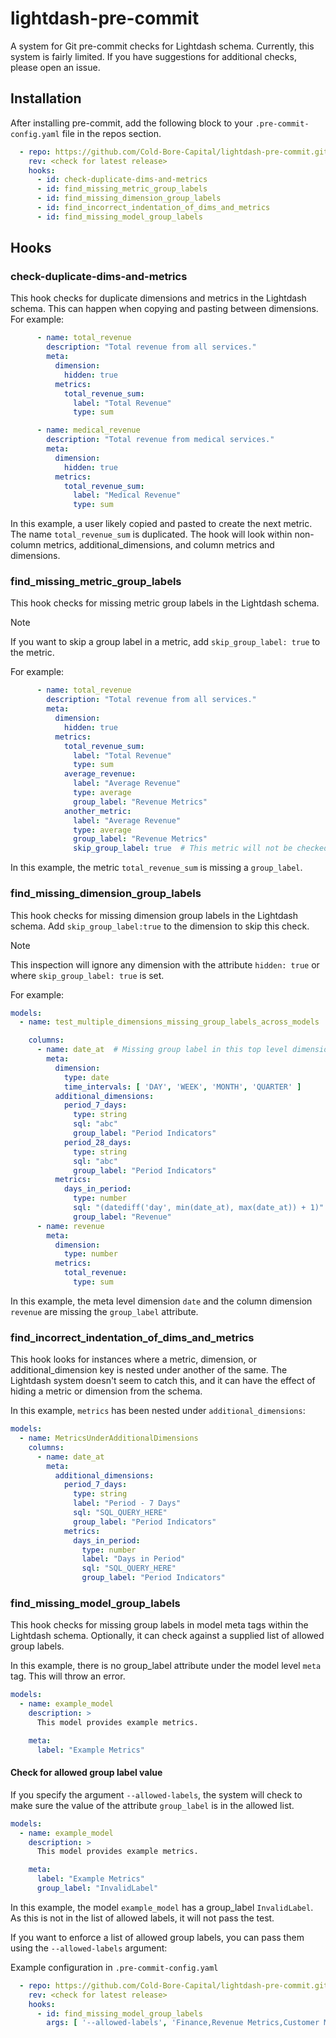 # lightdash-pre-commit
A system for Git pre-commit checks for Lightdash schema. Currently, this system is fairly limited. If you have suggestions for additional checks, please open an issue.

## Installation
After installing pre-commit, add the following block to your `.pre-commit-config.yaml` file in the repos section.

```yaml
  - repo: https://github.com/Cold-Bore-Capital/lightdash-pre-commit.git
    rev: <check for latest release>
    hooks:
      - id: check-duplicate-dims-and-metrics
      - id: find_missing_metric_group_labels
      - id: find_missing_dimension_group_labels
      - id: find_incorrect_indentation_of_dims_and_metrics
      - id: find_missing_model_group_labels
```

## Hooks

### check-duplicate-dims-and-metrics
This hook checks for duplicate dimensions and metrics in the Lightdash schema. This can happen when copying and pasting between dimensions. For example:

```yaml
      - name: total_revenue
        description: "Total revenue from all services."
        meta:
          dimension:
            hidden: true
          metrics:
            total_revenue_sum:
              label: "Total Revenue"
              type: sum

      - name: medical_revenue
        description: "Total revenue from medical services."
        meta:
          dimension:
            hidden: true
          metrics:
            total_revenue_sum:
              label: "Medical Revenue"
              type: sum
```

In this example, a user likely copied and pasted to create the next metric. The name `total_revenue_sum` is duplicated. The hook will look within non-column metrics, additional_dimensions, and column metrics and dimensions.

### find_missing_metric_group_labels
This hook checks for missing metric group labels in the Lightdash schema.

> [!NOTE]
> If you want to skip a group label in a metric, add `skip_group_label: true` to the metric.

For example:

```yaml
      - name: total_revenue
        description: "Total revenue from all services."
        meta:
          dimension:
            hidden: true
          metrics:
            total_revenue_sum:
              label: "Total Revenue"
              type: sum
            average_revenue:
              label: "Average Revenue"
              type: average
              group_label: "Revenue Metrics"
            another_metric:
              label: "Average Revenue"
              type: average
              group_label: "Revenue Metrics"
              skip_group_label: true  # This metric will not be checked
```

In this example, the metric `total_revenue_sum` is missing a `group_label`.

### find_missing_dimension_group_labels
This hook checks for missing dimension group labels in the Lightdash schema. Add `skip_group_label:true` to the dimension to skip this check.

> [!NOTE]
> This inspection will ignore any dimension with the attribute `hidden: true` or where `skip_group_label: true` is set.


For example:

```yaml
models:
  - name: test_multiple_dimensions_missing_group_labels_across_models

    columns:
      - name: date_at  # Missing group label in this top level dimension
        meta:
          dimension:
            type: date
            time_intervals: [ 'DAY', 'WEEK', 'MONTH', 'QUARTER' ]
          additional_dimensions:
            period_7_days:
              type: string
              sql: "abc"
              group_label: "Period Indicators"
            period_28_days:
              type: string
              sql: "abc"
              group_label: "Period Indicators"
          metrics:
            days_in_period:
              type: number
              sql: "(datediff('day', min(date_at), max(date_at)) + 1)"
              group_label: "Revenue"
      - name: revenue
        meta:
          dimension:
            type: number
          metrics:
            total_revenue:
              type: sum
```

In this example, the meta level dimension `date` and the column dimension `revenue` are missing the `group_label` attribute.

### find_incorrect_indentation_of_dims_and_metrics
This hook looks for instances where a metric, dimension, or additional_dimension key is nested under another of the same. The Lightdash system doesn't seem to catch this, and it can have the effect of hiding a metric or dimension from the schema.

In this example, `metrics` has been nested under `additional_dimensions`:

```yaml
models:
  - name: MetricsUnderAdditionalDimensions
    columns:
      - name: date_at
        meta:
          additional_dimensions:
            period_7_days:
              type: string
              label: "Period - 7 Days"
              sql: "SQL_QUERY_HERE"
              group_label: "Period Indicators"
            metrics:
              days_in_period:
                type: number
                label: "Days in Period"
                sql: "SQL_QUERY_HERE"
                group_label: "Period Indicators"
```

### find_missing_model_group_labels
This hook checks for missing group labels in model meta tags within the Lightdash schema. Optionally, it can check against a supplied list of allowed group labels.

In this example, there is no group_label attribute under the model level `meta` tag. This will throw an error.
```yaml
models:
  - name: example_model
    description: >
      This model provides example metrics.

    meta:
      label: "Example Metrics"

```

#### Check for allowed group label value
If you specify the argument `--allowed-labels`, the system will check to make sure the value of the attribute `group_label` is in the allowed list.

```yaml
models:
  - name: example_model
    description: >
      This model provides example metrics.

    meta:
      label: "Example Metrics"
      group_label: "InvalidLabel"

```

In this example, the model `example_model` has a group_label `InvalidLabel`. As this is not in the list of allowed labels, it will not pass the test.

If you want to enforce a list of allowed group labels, you can pass them using the `--allowed-labels` argument:

Example configuration in `.pre-commit-config.yaml`

```yaml
  - repo: https://github.com/Cold-Bore-Capital/lightdash-pre-commit.git
    rev: <check for latest release>
    hooks:
      - id: find_missing_model_group_labels
        args: [ '--allowed-labels', 'Finance,Revenue Metrics,Customer Metrics' ]
```
